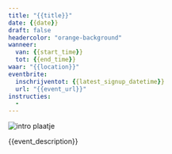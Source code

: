 ```yaml
---
title: "{{title}}"
date: {{date}}
draft: false
headercolor: "orange-background"
wanneer: 
  van: {{start_time}}
  tot: {{end_time}}
waar: "{{location}}"
eventbrite:
  inschrijventot: {{latest_signup_datetime}}
  url: "{{event_url}}"
instructies:
  - 
---
```


![intro plaatje]({{picture_url}})

{{event_description}}